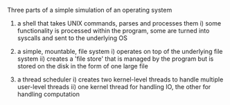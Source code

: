 Three parts of a simple simulation of an operating system

1. a shell that takes UNIX commands, parses and processes them
  i) some functionality is processed within the program, some are turned into syscalls and sent to the underlying OS
  
2. a simple, mountable, file system
  i) operates on top of the underlying file system
  ii) creates a 'file store' that is managed by the program but is stored on the disk in the form of one large file
  
3. a thread scheduler
  i) creates two kernel-level threads to handle multiple user-level threads
  ii) one kernel thread for handling IO, the other for handling computation
